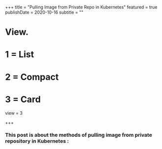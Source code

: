+++
title = "Pulling Image from Private Repo in Kubernetes"
featured = true
publishDate = 2020-10-16
subtitle = ""

# View.
#   1 = List
#   2 = Compact
#   3 = Card
view = 3

+++

### This post is about the methods of pulling image from private repository in Kubernetes :

